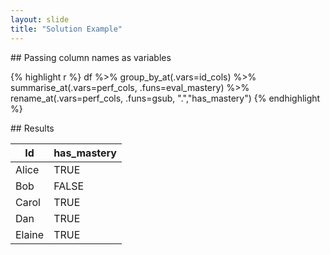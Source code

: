 ```yaml
---
layout: slide
title: "Solution Example"
---
```


<section markdown="1">
## Passing column names as variables

{% highlight r %}
df %>% 
  group_by_at(.vars=id_cols) %>% 
  summarise_at(.vars=perf_cols, .funs=eval_mastery) %>% 
  rename_at(.vars=perf_cols, 
            .funs=gsub, ".","has_mastery")
{% endhighlight %}

</section>

<section markdown="1">
## Results

| Id      | has_mastery |
|---------|-------------|
| Alice   |    TRUE     |
| Bob     |    FALSE    |
| Carol   |    TRUE     |
| Dan     |    TRUE     |
| Elaine  |    TRUE     |

</section>
